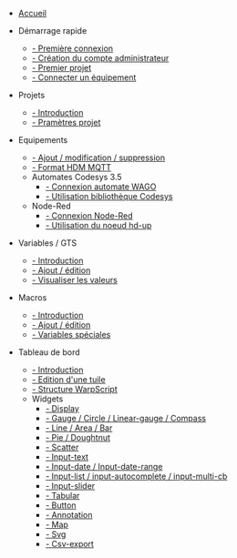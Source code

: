* [Accueil](/README.md)

* Démarrage rapide
    * [   - Première connexion](/demarrageRapide/premiereConnexion.md)
    * [   - Création du compte administrateur](/demarrageRapide/creationAdmin.md)
    * [   - Premier projet](/demarrageRapide/premierProjet.md)
    * [   - Connecter un équipement](/Equipements/ajout.md)
* Projets
    * [   - Introduction](/Projets/introduction.md)
    * [   - Pramètres projet](/Projets/param%C3%A8tres.md)
* Equipements
    * [   - Ajout / modification / suppression](/Equipements/ajout.md)
    * [   - Format HDM MQTT](/Equipements/formatMqtt.md)
    * Automates Codesys 3.5
        * [   - Connexion automate WAGO](/Equipements/connexionWago.md)
        * [   - Utilisation bibliothèque Codesys](/Equipements/bibliothèqueCodesys.md)
    * Node-Red
        * [   - Connexion Node-Red](/Equipements/connexionNodeRed.md)
        * [   - Utilisation du noeud hd-up](/Equipements/NoeudNodeRed.md)

* Variables / GTS
    * [   - Introduction](/Variables/introduction.md)
    * [   - Ajout / édition](/Variables/ajout.md)
    * [   - Visualiser les valeurs](/Variables/visualiser.md)
* Macros
    * [   - Introduction](/Macros/introduction.md)
    * [   - Ajout / édition](/Macros/ajout.md)
    * [   - Variables spéciales](/Macros/variablesProjet.md)
* Tableau de bord
    * [   - Introduction](./Dashboards/introduction.md)
    * [   - Edition d'une tuile](./Dashboards/editionTuile.md)
    * [   - Structure WarpScript](./Dashboards/structureTuile.md)
    * Widgets
        * [   - Display](./Dashboards/widgets/display.md)
        * [   - Gauge / Circle / Linear-gauge / Compass](./Dashboards/widgets/gauge.md)
        * [   - Line / Area / Bar](./Dashboards/widgets/line.md)
        * [   - Pie / Doughtnut](./Dashboards/widgets/pie.md)
        * [   - Scatter ](./Dashboards/widgets/scatter.md)
        * [   - Input-text](./Dashboards/widgets/input_text.md)
        * [   - Input-date / Input-date-range](./Dashboards/widgets/input_date.md)
        * [   - Input-list / input-autocomplete / input-multi-cb ](./Dashboards/widgets/input_list.md)
        * [   - Input-slider ](./Dashboards/widgets/input_slider.md)
        * [   - Tabular ](./Dashboards/widgets/tabular.md)
        * [   - Button ](./Dashboards/widgets/button.md)
        * [   - Annotation ](./Dashboards/widgets/annotation.md)
        * [   - Map ](./Dashboards/widgets/map.md)
        * [   - Svg ](./Dashboards/widgets/svg.md)
        * [   - Csv-export ](./Dashboards/widgets/export_csv.md)

  

